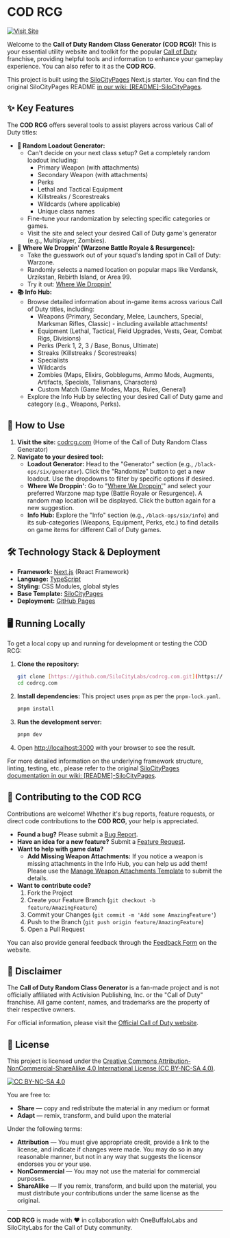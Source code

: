 # COD RCG

[![Visit Site](https://img.shields.io/badge/Visit-codrcg.com-blue?style=for-the-badge&logo=rocket)](https://codrcg.com)

Welcome to the **Call of Duty Random Class Generator (COD RCG)**! This is your essential utility website and toolkit for the popular [Call of Duty](https://www.callofduty.com/) franchise, providing helpful tools and information to enhance your gameplay experience. You can also refer to it as the **COD RCG**.

This project is built using the [SiloCityPages](https://github.com/SiloCityLabs/SiloCityPages) Next.js starter. You can find the original SiloCityPages README [in our wiki: [README]-SiloCityPages](https://github.com/SiloCityLabs/codrcg.com/wiki/%5BREADME%5D-SiloCityPages).

## ✨ Key Features

The **COD RCG** offers several tools to assist players across various Call of Duty titles:

- **🎲 Random Loadout Generator:**
  - Can't decide on your next class setup? Get a completely random loadout including:
    - Primary Weapon (with attachments)
    - Secondary Weapon (with attachments)
    - Perks
    - Lethal and Tactical Equipment
    - Killstreaks / Scorestreaks
    - Wildcards (where applicable)
    - Unique class names
  - Fine-tune your randomization by selecting specific categories or games.
  - Visit the site and select your desired Call of Duty game's generator (e.g., Multiplayer, Zombies).
- **📍 Where We Droppin' (Warzone Battle Royale & Resurgence):**
  - Take the guesswork out of your squad's landing spot in Call of Duty: Warzone.
  - Randomly selects a named location on popular maps like Verdansk, Urzikstan, Rebirth Island, or Area 99.
  - Try it out: [Where We Droppin'](https://codrcg.com/warzone/where-we-droppin)
- **📚 Info Hub:**
  - Browse detailed information about in-game items across various Call of Duty titles, including:
    - Weapons (Primary, Secondary, Melee, Launchers, Special, Marksman Rifles, Classic) - including available attachments!
    - Equipment (Lethal, Tactical, Field Upgrades, Vests, Gear, Combat Rigs, Divisions)
    - Perks (Perk 1, 2, 3 / Base, Bonus, Ultimate)
    - Streaks (Killstreaks / Scorestreaks)
    - Specialists
    - Wildcards
    - Zombies (Maps, Elixirs, Gobblegums, Ammo Mods, Augments, Artifacts, Specials, Talismans, Characters)
    - Custom Match (Game Modes, Maps, Rules, General)
  - Explore the Info Hub by selecting your desired Call of Duty game and category (e.g., Weapons, Perks).

## 🚀 How to Use

1.  **Visit the site:** [codrcg.com](https://codrcg.com) (Home of the Call of Duty Random Class Generator)
2.  **Navigate to your desired tool:**
    - **Loadout Generator:** Head to the "Generator" section (e.g., `/black-ops/six/generator`). Click the "Randomize" button to get a new loadout. Use the dropdowns to filter by specific options if desired.
    - **Where We Droppin':** Go to "[Where We Droppin'](https://codrcg.com/warzone/where-we-droppin)" and select your preferred Warzone map type (Battle Royale or Resurgence). A random map location will be displayed. Click the button again for a new suggestion.
    - **Info Hub:** Explore the "Info" section (e.g., `/black-ops/six/info`) and its sub-categories (Weapons, Equipment, Perks, etc.) to find details on game items for different Call of Duty games.

## 🛠️ Technology Stack & Deployment

- **Framework:** [Next.js](https://nextjs.org/) (React Framework)
- **Language:** [TypeScript](https://www.typescriptlang.org/)
- **Styling:** CSS Modules, global styles
- **Base Template:** [SiloCityPages](https://github.com/SiloCityLabs/SiloCityPages)
- **Deployment:** [GitHub Pages](https://pages.github.com/)

## 🖥️ Running Locally

To get a local copy up and running for development or testing the COD RCG:

1.  **Clone the repository:**
    ```bash
    git clone [https://github.com/SiloCityLabs/codrcg.com.git](https://github.com/SiloCityLabs/codrcg.com.git)
    cd codrcg.com
    ```
2.  **Install dependencies:**
    This project uses `pnpm` as per the `pnpm-lock.yaml`.
    ```bash
    pnpm install
    ```
3.  **Run the development server:**
    ```bash
    pnpm dev
    ```
4.  Open [http://localhost:3000](http://localhost:3000) with your browser to see the result.

For more detailed information on the underlying framework structure, linting, testing, etc., please refer to the original [SiloCityPages documentation in our wiki: [README]-SiloCityPages](https://github.com/SiloCityLabs/codrcg.com/wiki/%5BREADME%5D-SiloCityPages).

## 🤝 Contributing to the COD RCG

Contributions are welcome! Whether it's bug reports, feature requests, or direct code contributions to the **COD RCG**, your help is appreciated.

- **Found a bug?** Please submit a [Bug Report](https://github.com/SiloCityLabs/codrcg.com/issues/new?assignees=&labels=bug&template=bug_report.md&title=%5BBUG%5D).
- **Have an idea for a new feature?** Submit a [Feature Request](https://github.com/SiloCityLabs/codrcg.com/issues/new?assignees=&labels=enhancement&template=feature-request-template.md&title=%5BFEATURE%5D).
- **Want to help with game data?**
  - **Add Missing Weapon Attachments:** If you notice a weapon is missing attachments in the Info Hub, you can help us add them! Please use the [Manage Weapon Attachments Template](https://github.com/SiloCityLabs/codrcg.com/issues/new?template=manage-weapon-attachments-template.md) to submit the details.
- **Want to contribute code?**
  1.  Fork the Project
  2.  Create your Feature Branch (`git checkout -b feature/AmazingFeature`)
  3.  Commit your Changes (`git commit -m 'Add some AmazingFeature'`)
  4.  Push to the Branch (`git push origin feature/AmazingFeature`)
  5.  Open a Pull Request

You can also provide general feedback through the [Feedback Form](https://codrcg.com/feedback) on the website.

## 📜 Disclaimer

The **Call of Duty Random Class Generator** is a fan-made project and is not officially affiliated with Activision Publishing, Inc. or the "Call of Duty" franchise. All game content, names, and trademarks are the property of their respective owners.

For official information, please visit the [Official Call of Duty website](https://www.callofduty.com/).

## 📄 License

This project is licensed under the [Creative Commons Attribution-NonCommercial-ShareAlike 4.0 International License (CC BY-NC-SA 4.0)](https://creativecommons.org/licenses/by-nc-sa/4.0/).

[![CC BY-NC-SA 4.0](https://licensebuttons.net/l/by-nc-sa/4.0/88x31.png)](https://creativecommons.org/licenses/by-nc-sa/4.0/)

You are free to:

- **Share** — copy and redistribute the material in any medium or format
- **Adapt** — remix, transform, and build upon the material

Under the following terms:

- **Attribution** — You must give appropriate credit, provide a link to the license, and indicate if changes were made. You may do so in any reasonable manner, but not in any way that suggests the licensor endorses you or your use.
- **NonCommercial** — You may not use the material for commercial purposes.
- **ShareAlike** — If you remix, transform, and build upon the material, you must distribute your contributions under the same license as the original.

---

**COD RCG** is made with ❤️ in collaboration with OneBuffaloLabs and SiloCityLabs for the Call of Duty community.
